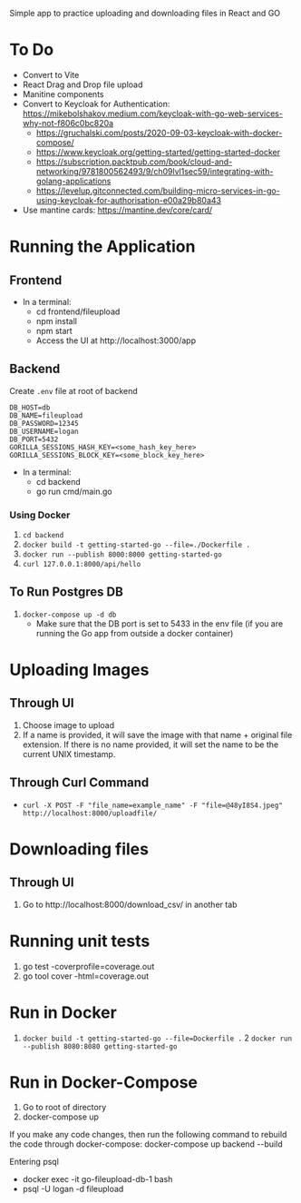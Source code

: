 Simple app to practice uploading and downloading files in React and GO

# To Do

- Convert to Vite
- React Drag and Drop file upload
- Manitine components
- Convert to Keycloak for Authentication: https://mikebolshakov.medium.com/keycloak-with-go-web-services-why-not-f806c0bc820a
    - https://gruchalski.com/posts/2020-09-03-keycloak-with-docker-compose/
    - https://www.keycloak.org/getting-started/getting-started-docker
    - https://subscription.packtpub.com/book/cloud-and-networking/9781800562493/9/ch09lvl1sec59/integrating-with-golang-applications
    - https://levelup.gitconnected.com/building-micro-services-in-go-using-keycloak-for-authorisation-e00a29b80a43
- Use mantine cards: https://mantine.dev/core/card/

# Running the Application

## Frontend

- In a terminal:
    - cd frontend/fileupload
    - npm install
    - npm start
    - Access the UI at http://localhost:3000/app

## Backend

Create ```.env``` file at root of backend

```
DB_HOST=db
DB_NAME=fileupload
DB_PASSWORD=12345
DB_USERNAME=logan
DB_PORT=5432
GORILLA_SESSIONS_HASH_KEY=<some_hash_key_here>
GORILLA_SESSIONS_BLOCK_KEY=<some_block_key_here>
```

- In a terminal:
    - cd backend
    - go run cmd/main.go

### Using Docker

1. ```cd backend```
2. ```docker build -t getting-started-go --file=./Dockerfile .```
3. ```docker run --publish 8000:8000 getting-started-go```
4. ```curl 127.0.0.1:8000/api/hello```

## To Run Postgres DB

1. `docker-compose up -d db`
    - Make sure that the DB port is set to 5433 in the env file (if you are running the Go app from outside a docker container)

# Uploading Images
## Through UI

1. Choose image to upload
2. If a name is provided, it will save the image with that name + original file extension. If there is no name provided, it will set the name to be the current UNIX timestamp.

## Through Curl Command

- `curl -X POST -F "file_name=example_name" -F "file=@48yI8S4.jpeg" http://localhost:8000/uploadfile/`

# Downloading files

## Through UI

1. Go to http://localhost:8000/download_csv/ in another tab

# Running unit tests

1. go test -coverprofile=coverage.out
2. go tool cover -html=coverage.out

# Run in Docker

1. ```docker build -t getting-started-go --file=Dockerfile .```
2 ```docker run --publish 8080:8080 getting-started-go```

# Run in Docker-Compose

1. Go to root of directory
2. docker-compose up

If you make any code changes, then run the following command to rebuild the code through docker-compose: docker-compose up backend --build

Entering psql

- docker exec -it go-fileupload-db-1 bash
- psql -U logan -d fileupload